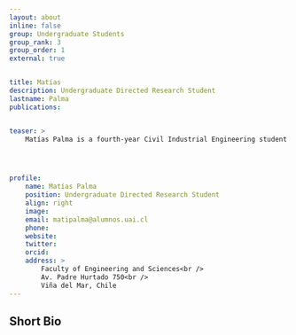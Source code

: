 ```yaml
---
layout: about
inline: false
group: Undergraduate Students
group_rank: 3
group_order: 1
external: true


title: Matías 
description: Undergraduate Directed Research Student
lastname: Palma
publications: 


teaser: >
    Matías Palma is a fourth-year Civil Industrial Engineering student at Universidad Adolfo Ibáñez in Chile. 




profile:
    name: Matías Palma
    position: Undergraduate Directed Research Student
    align: right
    image: 
    email: matipalma@alumnos.uai.cl
    phone: 
    website: 
    twitter: 
    orcid: 
    address: >
        Faculty of Engineering and Sciences<br />
        Av. Padre Hurtado 750<br />        
        Viña del Mar, Chile
---
```




## Short Bio

